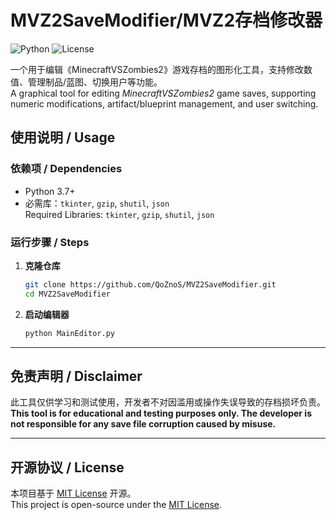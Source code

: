 # MVZ2SaveModifier/MVZ2存档修改器

![Python](https://img.shields.io/badge/Python-3.7%2B-blue?logo=python)
![License](https://img.shields.io/badge/License-MIT-green)

一个用于编辑《MinecraftVSZombies2》游戏存档的图形化工具，支持修改数值、管理制品/蓝图、切换用户等功能。  
A graphical tool for editing *MinecraftVSZombies2* game saves, supporting numeric modifications, artifact/blueprint management, and user switching.


## 使用说明 / Usage

### 依赖项 / Dependencies
- Python 3.7+
- 必需库：`tkinter`, `gzip`, `shutil`, `json`  
  Required Libraries: `tkinter`, `gzip`, `shutil`, `json`

### 运行步骤 / Steps
1. **克隆仓库**  
   ```bash
   git clone https://github.com/QoZnoS/MVZ2SaveModifier.git
   cd MVZ2SaveModifier
   ```

2. **启动编辑器**  
   ```bash
   python MainEditor.py
   ```
---

## 免责声明 / Disclaimer

此工具仅供学习和测试使用，开发者不对因滥用或操作失误导致的存档损坏负责。  
**This tool is for educational and testing purposes only. The developer is not responsible for any save file corruption caused by misuse.**

---

## 开源协议 / License

本项目基于 [MIT License](LICENSE) 开源。  
This project is open-source under the [MIT License](LICENSE).
```